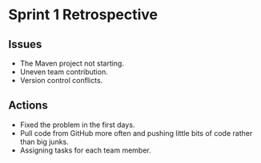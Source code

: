 # Sprint 1 Retrospective

## Issues

- The Maven project not starting.
- Uneven team contribution.
- Version control conflicts.

## Actions

- Fixed the problem in the first days.
- Pull code from GitHub more often and pushing little bits of code rather than big junks.
- Assigning tasks for each team member.